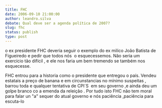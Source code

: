 ```yaml
---
title: FHC
date: 2006-09-10 21:00:00
author: leandro.silva
debate: Qual deve ser a agenda política de 2007?
slug: fhc
status: publish 
type: post
---
```


o ex presidente FHC deveria seguir o exemplo do ex milico João Batista de Figueiredo e pedir que todos nós  o esquecessemos. Não seria um exercício tão difícil , e ele nos faria um bem tremendo se também nos esquecesse.


FHC entrou para a historia como o presidente que entregou o país. Vendeu estatais a preço de banana e em circunstancias no mínimo suspeitas , barrou toda e qualquer tentativa de CPI´S  em seu governo ,e ainda deu um golpe branco co a emenda da releição . Por tudo isto FHC não tem moral  para falar un "a" sequer do atual governo e nós paciência ,paciência para escuta-lo 


 


